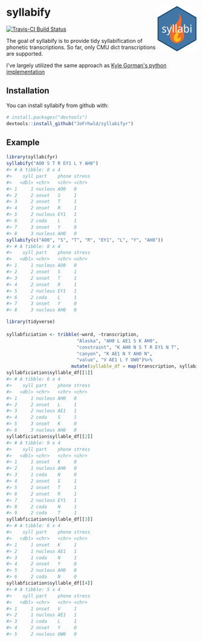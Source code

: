 
<!-- README.md is generated from README.Rmd. Please edit that file -->
syllabify <img src="man/figures/logo.png" align="right" />
==========================================================

[![Travis-CI Build Status](https://travis-ci.org/JoFrhwld/syllabify.svg?branch=master)](https://travis-ci.org/JoFrhwld/syllabify)

The goal of syllabify is to provide tidy syllabification of phonetic transcriptions. So far, only CMU dict transcriptions are supported.

I've largely utilized the same approach as [Kyle Gorman's python implementation](https://github.com/kylebgorman/syllabify)

Installation
------------

You can install syllabify from github with:

``` r
# install.packages("devtools")
devtools::install_github("JoFrhwld/syllabifyr")
```

Example
-------

``` r
library(syllabifyr)
syllabify("AO0 S T R EY1 L Y AH0")
#> # A tibble: 8 x 4
#>    syll part    phone stress
#>   <dbl> <chr>   <chr> <chr> 
#> 1     1 nucleus AO0   0     
#> 2     2 onset   S     1     
#> 3     2 onset   T     1     
#> 4     2 onset   R     1     
#> 5     2 nucleus EY1   1     
#> 6     2 coda    L     1     
#> 7     3 onset   Y     0     
#> 8     3 nucleus AH0   0
syllabify(c("AO0", "S", "T", "R", "EY1", "L", "Y", "AH0"))
#> # A tibble: 8 x 4
#>    syll part    phone stress
#>   <dbl> <chr>   <chr> <chr> 
#> 1     1 nucleus AO0   0     
#> 2     2 onset   S     1     
#> 3     2 onset   T     1     
#> 4     2 onset   R     1     
#> 5     2 nucleus EY1   1     
#> 6     2 coda    L     1     
#> 7     3 onset   Y     0     
#> 8     3 nucleus AH0   0
```

``` r
library(tidyverse)

syllabficiation <- tribble(~word, ~transcription,
                          "Alaska", "AH0 L AE1 S K AH0",
                          "constraint", "K AH0 N S T R EY1 N T",
                          "canyon", "K AE1 N Y AH0 N",
                          "value", "V AE1 L Y UW0")%>%
                        mutate(syllable_df = map(transcription, syllabify))
syllabficiation$syllable_df[[1]]
#> # A tibble: 6 x 4
#>    syll part    phone stress
#>   <dbl> <chr>   <chr> <chr> 
#> 1     1 nucleus AH0   0     
#> 2     2 onset   L     1     
#> 3     2 nucleus AE1   1     
#> 4     2 coda    S     1     
#> 5     3 onset   K     0     
#> 6     3 nucleus AH0   0
syllabficiation$syllable_df[[2]]
#> # A tibble: 9 x 4
#>    syll part    phone stress
#>   <dbl> <chr>   <chr> <chr> 
#> 1     1 onset   K     0     
#> 2     1 nucleus AH0   0     
#> 3     1 coda    N     0     
#> 4     2 onset   S     1     
#> 5     2 onset   T     1     
#> 6     2 onset   R     1     
#> 7     2 nucleus EY1   1     
#> 8     2 coda    N     1     
#> 9     2 coda    T     1
syllabficiation$syllable_df[[3]]
#> # A tibble: 6 x 4
#>    syll part    phone stress
#>   <dbl> <chr>   <chr> <chr> 
#> 1     1 onset   K     1     
#> 2     1 nucleus AE1   1     
#> 3     1 coda    N     1     
#> 4     2 onset   Y     0     
#> 5     2 nucleus AH0   0     
#> 6     2 coda    N     0
syllabficiation$syllable_df[[4]]
#> # A tibble: 5 x 4
#>    syll part    phone stress
#>   <dbl> <chr>   <chr> <chr> 
#> 1     1 onset   V     1     
#> 2     1 nucleus AE1   1     
#> 3     1 coda    L     1     
#> 4     2 onset   Y     0     
#> 5     2 nucleus UW0   0
```
